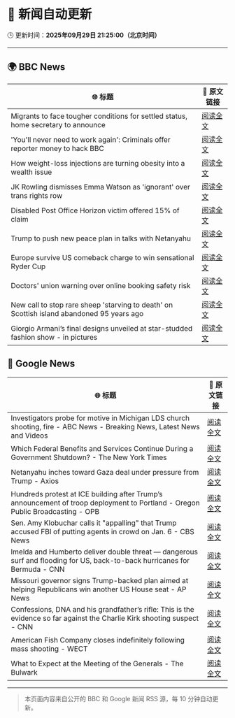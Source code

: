# 🧠 新闻自动更新

🕒 更新时间：**2025年09月29日 21:25:00（北京时间）**

---

## 🌍 BBC News

| 🌐 标题 | 🔗 原文链接 |
|--------|-------------|
| Migrants to face tougher conditions for settled status, home secretary to announce | [阅读全文](https://www.bbc.com/news/articles/c0m4g3zvy02o?at_medium=RSS&at_campaign=rss) |
| 'You'll never need to work again': Criminals offer reporter money to hack BBC | [阅读全文](https://www.bbc.com/news/articles/c3w5n903447o?at_medium=RSS&at_campaign=rss) |
| How weight-loss injections are turning obesity into a wealth issue | [阅读全文](https://www.bbc.com/news/articles/cre5xp83394o?at_medium=RSS&at_campaign=rss) |
| JK Rowling dismisses Emma Watson as 'ignorant' over trans rights row | [阅读全文](https://www.bbc.com/news/articles/cr7012ryvyyo?at_medium=RSS&at_campaign=rss) |
| Disabled Post Office Horizon victim offered 15% of claim | [阅读全文](https://www.bbc.com/news/articles/cq5jqxjqj0eo?at_medium=RSS&at_campaign=rss) |
| Trump to push new peace plan in talks with Netanyahu | [阅读全文](https://www.bbc.com/news/articles/cvgr092lnyyo?at_medium=RSS&at_campaign=rss) |
| Europe survive US comeback charge to win sensational Ryder Cup | [阅读全文](https://www.bbc.com/sport/golf/articles/c0m4g7k4l0yo?at_medium=RSS&at_campaign=rss) |
| Doctors' union warning over online booking safety risk | [阅读全文](https://www.bbc.com/news/articles/cqje8dljz7eo?at_medium=RSS&at_campaign=rss) |
| New call to stop rare sheep 'starving to death' on Scottish island abandoned 95 years ago | [阅读全文](https://www.bbc.com/news/articles/cjr5jwn71y5o?at_medium=RSS&at_campaign=rss) |
| Giorgio Armani’s final designs unveiled at star-studded fashion show - in pictures | [阅读全文](https://www.bbc.com/news/articles/cjw78l98lg4o?at_medium=RSS&at_campaign=rss) |

## 📰 Google News

| 🌐 标题 | 🔗 原文链接 |
|--------|-------------|
| Investigators probe for motive in Michigan LDS church shooting, fire - ABC News - Breaking News, Latest News and Videos | [阅读全文](https://news.google.com/rss/articles/CBMiowFBVV95cUxQY3RERnRDeVNzUnd2S1U3dEZ1Snh5WVo0czA3ZmF1Tk9GQk5sdVRzRTkxZWhfYjROWmgyaXY3X2FxVGZlQXV0MW5HQ3V4MW5DbnlRT1RQSDlDWjBDaUpoMDBLUDBPVXVDd3lwUEUzaFhXQlU2SU5hSFVIRlkxUm1hNUdVdzNQLW42TlY5MXkxM1hXazltTnFQQkROcks5R1hISG1N0gGoAUFVX3lxTE9famtfa3RDTWkwVnNOYXpUejUxLXd0Qm1NYnJhYWZ0UjBhdnhXaU9WY1htRWNYZlpXaFFXdnY1aFB4em9kVzFTWWFwd2Z1WHZoQkFIZjJrUFhuZWZSODJtOHVEdENGWGsyUlR6cTREc0I0WkFyR05oMFczU1dudjBaLVpfczg4T2hGVldQS0JfcXN3ZnJoUUprYlpmS1U1bW82b3BjTEJONw?oc=5) |
| Which Federal Benefits and Services Continue During a Government Shutdown? - The New York Times | [阅读全文](https://news.google.com/rss/articles/CBMioAFBVV95cUxPNnlLUGE2XzNVN2lkWXRUTklhYjl5ajVnSExaZjdtb3plTTRpS1RRU2xfRWFWSjBxLVlVMG5ieWJyeGNyeEZ4QklJcUZhdGE1MUdsQ0ZkTkt2cElUcExON2l1WWdHaThjSWw4dndfUzNkNS1Ca2JaQmIxUEZjRmlLX2VnX3FUbWt2Z29iS2RqNVdheElEbkhBZ1A4SlJyU3Zj?oc=5) |
| Netanyahu inches toward Gaza deal under pressure from Trump - Axios | [阅读全文](https://news.google.com/rss/articles/CBMihgFBVV95cUxQUnppeVpLakpmYkM3bklyeHgyRmNrcHRvYzVkdGlNVzVZR20tSVZiem12amh5RDRrNElWSWJTQ1BLWFhmRGJNVVd4QUJyRVhLanRFanRkUVhPYXBRNlRxUTlkTTdHMGFaVTI0Q3Q2MExWUUtCTU51amN3MWQ0aWw4VnB2WFlhUQ?oc=5) |
| Hundreds protest at ICE building after Trump’s announcement of troop deployment to Portland - Oregon Public Broadcasting - OPB | [阅读全文](https://news.google.com/rss/articles/CBMijwFBVV95cUxOOGpSUEhLOUNQU1hDZnN6c18xN1lOek1HR0k3Q0k3NWFyZ1VZSy1YX1lGYm53RVo5ZTlJQ3lFX2pXMEN2N1pIdU8ydU53R2FiWmN1cF9LWktXMjFMTTNDTGhPeVdKX0NHNnJ5V3pnMEE1QjdKSlVFMWs1em9vclM2a01VYjJ3NFUzWVRIRjluYw?oc=5) |
| Sen. Amy Klobuchar calls it "appalling" that Trump accused FBI of putting agents in crowd on Jan. 6 - CBS News | [阅读全文](https://news.google.com/rss/articles/CBMihgFBVV95cUxPc0M4anp0eUxBa2dvX3ZkcVY3MUZKT0c5QV9heWh6bmd0d1dKaU9qQzl3cHVqQjRuQm1vUDBnU2t6cGpVU09yWmJNcC11dnlaaFhBWl96c1lEOHd2bzhOSHBrOHFLU3MxdEdWY1JIQWdPcWhKMlF3Y1F1UlJ6REVEcVlha09CUdIBiwFBVV95cUxPOHNfRXJxWUtxSjZYUE4xVi10S0ZSRWxpcE1sUzg4aklPaFNad3owS1p5TkhfeFhocEFQa3RzMVRLS1ZWaDNkUGtFV0Z3NVZLWDdDX1FudEpBdkVmcmRBa2gyNzZ3ekRjS1R0ckJva0Y2OHp4d0RmMlBWTjN5bmhPYTFZSl9qakhhQ3FB?oc=5) |
| Imelda and Humberto deliver double threat — dangerous surf and flooding for US, back-to-back hurricanes for Bermuda - CNN | [阅读全文](https://news.google.com/rss/articles/CBMilgFBVV95cUxQanpNOWNLTEcxdzJKMzJrN3NHNm1wY1M2M2RvTGdkZEpZRUxRUzJfTkVTQWxfUkZhR3VKNkRSY2lxeGlTZ2hUM0xRdXF4ZlYyaXJqVVhCM1QwQjYtWEc1RnNHMDFWd25zcl85SXJtM0IxcnBWeW4zenBTa29ielh1Nm9SX3JBQTJOZXFRNzBncnc2VTE4THc?oc=5) |
| Missouri governor signs Trump-backed plan aimed at helping Republicans win another US House seat - AP News | [阅读全文](https://news.google.com/rss/articles/CBMiogFBVV95cUxNV0oyeFJCRWJBb1UtUVBlQUdLN3BEa19rN2tYN1NfM1U0UnYxZU1BOWtrNElPSXhrN2wtUW9ZMkhTT2Q5ZVNES1dkd182OXdUT2VMUXVmTGQ4a2c5Z3I5dWk2WmFkQUFnSG5WYWc4NnBxNUxVbnMwSVVrVXltd2ZqRENkdFhpcWFybzlYaUVQTU10ZTQ5X0VHeERxNUZOR0dpMVE?oc=5) |
| Confessions, DNA and his grandfather’s rifle: This is the evidence so far against the Charlie Kirk shooting suspect - CNN | [阅读全文](https://news.google.com/rss/articles/CBMidkFVX3lxTE9BOXhWZmJkNHdWRnEtZUhFN2NaM0RjZUFncU1GbjZUaVA5OG5jTjkxVVVIOTRUTWZ0ZXhWRTdlVjNWWnp6WWFYamVNc2UwNTR3Uk9Ta0U1QjFiYmZocWtueDVCWEg2cVdldUJDYTg4NlZDbkNqUkE?oc=5) |
| American Fish Company closes indefinitely following mass shooting - WECT | [阅读全文](https://news.google.com/rss/articles/CBMinwFBVV95cUxQSFV1c3NrS2lZc1RlSDk4RlVvd3ZVNzV6M1c3U0Qya09JMjBpX0NTZ1IzOU1JY2NuMkE1Q005RjhzUUUyWm5fUkN6QUY3aUVYSFo2ZmVOeG1xN1VJWGFSR3plbXUyd3Y1SmdybjhKNkJJM0E0N1Y4TGpNbVRzaHEzaWc5R0FqbHFOWTd3R2lHQ0pmdVRZY0ltY2tfWTJXM2fSAbMBQVVfeXFMTkRzdXl4U2p3MUpKY01tcHJtUWdUclJFRnpRR0pnSHMwbWV2NlYxZE5rRmVyQ2ZUVjRSTklmVVhxUlJHa3JVN0VlUnRhX1k0MlFCZnFSbU5iUFY4elc5cjhYVVlnOUVQMUY1N2tmX2JFMXNGbTJfekcya1NUQ3dSRm9mLXBvaGRpdVZwZjU1ZTBWdTFpNk5IUVN6Z2I3TWM4eUNtRWNRWHZ4cGhMbkNvQWNXcEk?oc=5) |
| What to Expect at the Meeting of the Generals - The Bulwark | [阅读全文](https://news.google.com/rss/articles/CBMilwFBVV95cUxQb2xMUXU0TkJEWk44LWdXa21BMnZMQngxSHhXbzZrMDVQeGJGNHE0YUVNdTNJNXo2clU3OTczQ29kbzRra0RpY19nRmhER0pucHBqc0xRYjBmaExkMWRhSDVPQzlLWnRWOVl6UVB0OGw5emI5Ui1xYkJNNjdCNE9sUUh3RkhwUmZJT200d1I1Mk1VRi1HOTlJ?oc=5) |

---
> 本页面内容来自公开的 BBC 和 Google 新闻 RSS 源，每 10 分钟自动更新。